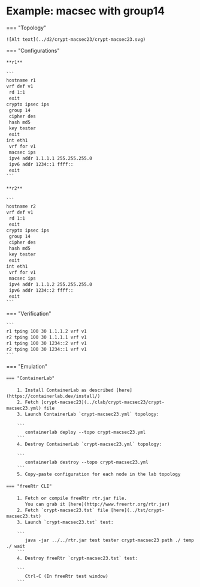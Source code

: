 # Example: macsec with group14

=== "Topology"

    ![Alt text](../d2/crypt-macsec23/crypt-macsec23.svg)

=== "Configurations"

    **r1**

    ```
    hostname r1
    vrf def v1
     rd 1:1
     exit
    crypto ipsec ips
     group 14
     cipher des
     hash md5
     key tester
     exit
    int eth1
     vrf for v1
     macsec ips
     ipv4 addr 1.1.1.1 255.255.255.0
     ipv6 addr 1234::1 ffff::
     exit
    ```

    **r2**

    ```
    hostname r2
    vrf def v1
     rd 1:1
     exit
    crypto ipsec ips
     group 14
     cipher des
     hash md5
     key tester
     exit
    int eth1
     vrf for v1
     macsec ips
     ipv4 addr 1.1.1.2 255.255.255.0
     ipv6 addr 1234::2 ffff::
     exit
    ```

=== "Verification"

    ```
    r1 tping 100 30 1.1.1.2 vrf v1
    r2 tping 100 30 1.1.1.1 vrf v1
    r1 tping 100 30 1234::2 vrf v1
    r2 tping 100 30 1234::1 vrf v1
    ```

=== "Emulation"

    === "ContainerLab"

        1. Install ContainerLab as described [here](https://containerlab.dev/install/)  
        2. Fetch [crypt-macsec23](../clab/crypt-macsec23/crypt-macsec23.yml) file  
        3. Launch ContainerLab `crypt-macsec23.yml` topology:  

        ```
           containerlab deploy --topo crypt-macsec23.yml  
        ```
        4. Destroy ContainerLab `crypt-macsec23.yml` topology:  

        ```
           containerlab destroy --topo crypt-macsec23.yml  
        ```
        5. Copy-paste configuration for each node in the lab topology

    === "freeRtr CLI"

        1. Fetch or compile freeRtr rtr.jar file.  
           You can grab it [here](http://www.freertr.org/rtr.jar)  
        2. Fetch `crypt-macsec23.tst` file [here](../tst/crypt-macsec23.tst)  
        3. Launch `crypt-macsec23.tst` test:  

        ```
           java -jar ../../rtr.jar test tester crypt-macsec23 path ./ temp ./ wait
        ```
        4. Destroy freeRtr `crypt-macsec23.tst` test:  

        ```
           Ctrl-C (In freeRtr test window)
        ```

